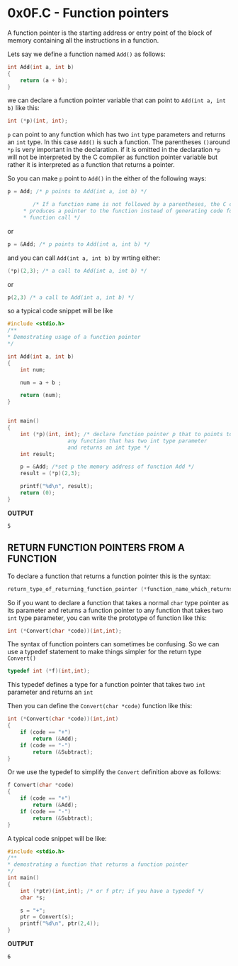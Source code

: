 # 0x0F.C - Function pointers

A function pointer is the starting address or entry point of the block of
memory containing all the instructions in a function.

Lets say we define a function named `Add()` as follows:
```C
int Add(int a, int b)
{
	return (a + b);
}
```
we can declare a function pointer variable that can point to `Add(int a, int b)` like this:
```C
int (*p)(int, int);


```
`p` can point to any function which has two `int` type parameters and returns
an `int` type. In this case `Add()` is such a function. The parentheses `()`around
`*p` is very important in the declaration. if it is omitted in the 
declaration `*p` will not be interpreted by the C compiler as function pointer
variable but rather it is interpreted as a function that returns a pointer.


So you can make `p` point to `Add()` in the either of the following ways:
```C
p = Add; /* p points to Add(int a, int b) */

        /* If a function name is not followed by a parentheses, the C compiler
	 * produces a pointer to the function instead of generating code for a
	 * function call */
```
or 
```C
p = &Add; /* p points to Add(int a, int b) */
```
and you can call `Add(int a, int b)` by wrting either:
```C
(*p)(2,3); /* a call to Add(int a, int b) */
```
or 
```C
p(2,3) /* a call to Add(int a, int b) */
```

so a typical code snippet will be like
```C
#include <stdio.h>
/**
* Demostrating usage of a function pointer 
*/

int Add(int a, int b)
{
	int num;

	num = a + b ; 

	return (num);
}


int main()
{
	int (*p)(int, int); /* declare function pointer p that to points to
			       any function that has two int type parameter
			       and returns an int type */
	int result;

	p = &Add; /*set p the memory address of function Add */ 
	result = (*p)(2,3); 

	printf("%d\n", result);
	return (0);
}
```
**OUTPUT**
```Shell
5

```


## RETURN FUNCTION POINTERS FROM A FUNCTION

To declare a function that returns a function pointer this is the syntax:
```C
return_type_of_returning_function_pointer (*function_name_which_returns_function_pointer)(actual_function_parameters)(returning_function_parameters)
```
So if you want to declare a function that takes a normal `char` type pointer as
its parameter and returns a function pointer to any function that takes two 
`int` type parameter, you can write the prototype of function like this:
```C
int (*Convert(char *code))(int,int);
```
The syntax of function pointers can sometimes be confusing. So we can use a
typedef statement to make things simpler for the return type `Convert()`
```C
typedef int (*f)(int,int);
```
This typedef defines a type for a function pointer that takes two `int`
parameter and returns an `int`

Then you can define the `Convert(char *code)` function like this:
```C
int (*Convert(char *code))(int,int)
{
	if (code == "+") 
		return (&Add);
	if (code == "-")
		return (&Subtract);
}
```
Or we use the typedef to simplify the `Convert` definition above as follows:
```C
f Convert(char *code)
{
	if (code == "+") 
		return (&Add);
	if (code == "-")
		return (&Subtract);
}

```
A typical code snippet will be like:
```C
#include <stdio.h>
/** 
* demostrating a function that returns a function pointer
*/
int main()
{
	int (*ptr)(int,int); /* or f ptr; if you have a typedef */
	char *s;

	s = "+";
	ptr = Convert(s);
	printf("%d\n", ptr(2,4));
}
```
**OUTPUT**
```Shell
6
```






